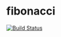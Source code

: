 # fibonacci
[![Build Status](http://13.48.187.184/buildStatus/icon?job=fibonacci)](http://13.48.187.184/job/fibonacci/)
